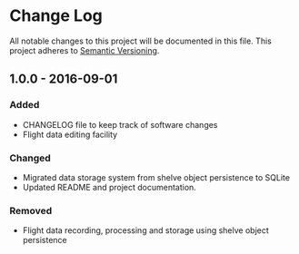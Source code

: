 # Change Log
All notable changes to this project will be documented in this file.
This project adheres to [Semantic Versioning](http://semver.org/).

## 1.0.0 - 2016-09-01
### Added
- CHANGELOG file to keep track of software changes
- Flight data editing facility

### Changed
- Migrated data storage system from shelve object persistence to SQLite 
- Updated README and project documentation.

### Removed
- Flight data recording, processing and storage using shelve object persistence
